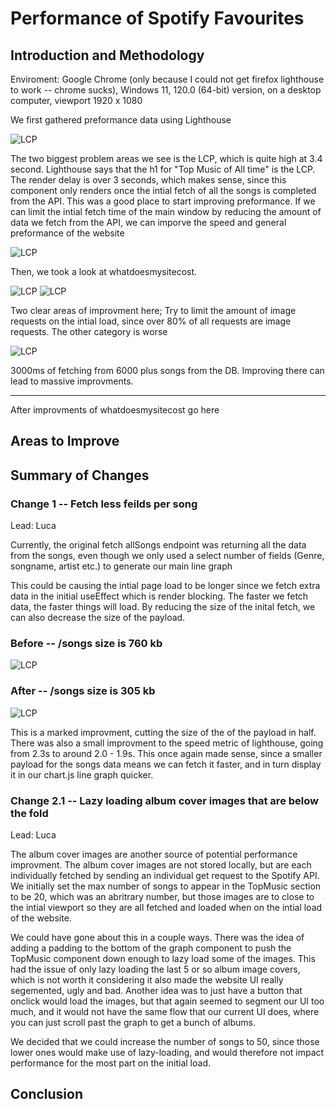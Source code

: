 # Performance of Spotify Favourites

## Introduction and Methodology

Enviroment: Google Chrome (only because I could not get firefox lighthouse to work -- chrome sucks), Windows 11, 120.0 (64-bit) version, on a desktop computer, viewport 1920 x 1080

We first gathered preformance data using Lighthouse

![LCP](./images/LCP_initial.PNG)

The two biggest problem areas we see is the LCP, which is quite high at 3.4 second. Lighthouse says that the h1 for "Top Music of All time" is the LCP. The render delay is over 3 seconds, which makes sense, since this component only renders once the intial fetch of all the songs is completed from the API. This was a good place to start improving preformance. If we can limit the intial fetch time of the main window by reducing the amount of data we fetch from the API, we can imporve the speed and general preformance of the website

![LCP](./images/H1.png)

Then, we took a look at whatdoesmysitecost.

![LCP](./images/wdmsc_initial.png)
![LCP](./images/bytes_initial.png)

Two clear areas of improvment here; Try to limit the amount of image requests on the intial load, since over 80% of all requests are image requests. The other category is worse

![LCP](./images/table_initial.png)

3000ms of fetching from 6000 plus songs from the DB. Improving there can lead to massive improvments.

---

After improvments of whatdoesmysitecost go here


## Areas to Improve

## Summary of Changes 

### Change 1 -- Fetch less feilds per song

Lead: Luca

Currently, the original fetch allSongs endpoint was returning all the data from the songs,
even though we only used a select number of fields (Genre, songname, artist etc.) to generate our main line graph

This could be causing the intial page load to be longer since we fetch extra data in the initial useEffect which is render blocking. The faster we fetch data, the faster things will load. By reducing the size of the inital fetch, we can also decrease the size of the payload.

### Before -- /songs size is 760 kb
![LCP](./images/payload_initial.png)

### After -- /songs size is 305 kb
![LCP](./images/payload_after.png)

This is a marked improvment, cutting the size of the of the payload in half. There was also a small improvment to the speed metric of lighthouse, going from 2.3s to around 2.0 - 1.9s. This once again made sense, since a smaller payload for the songs data means we can fetch it faster, and in turn display it in our chart.js line graph quicker.

### Change 2.1 -- Lazy loading album cover images that are below the fold

Lead: Luca

The album cover images are another source of potential performance improvment. The album cover images are not stored locally, but are each individually fetched by sending an individual get request to the Spotify API. We initially set the max number of songs to appear in the TopMusic section to be 20, which was an abritrary number, but those images are to close to the intial viewport so they are all fetched and loaded when on the intial load of the website. 

We could have gone about this in a couple ways. There was the idea of adding a padding to the bottom of the graph component to push the TopMusic component down enough to lazy load some of the images. This had the issue of only lazy loading the last 5 or so album image covers, which is not worth it considering it also made the website UI really segemented, ugly and bad. Another idea was to just have a button that onclick would load the images, but that again seemed to segment our UI too much, and it would not have the same flow that our current UI does, where you can just scroll past the graph to get a bunch of albums.

We decided that we could increase the number of songs to 50, since those lower ones would make use of lazy-loading, and would therefore not impact performance for the most part on the initial load.



## Conclusion

<!-- Summarize which changes had the greatest impact, note any surprising results and list 2-3 main 
things you learned from this experience. -->